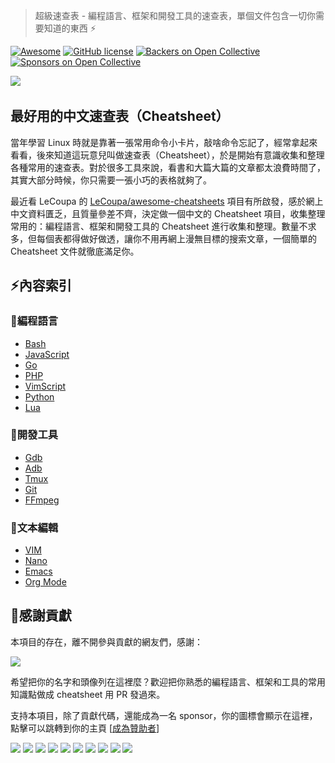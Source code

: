 > 超級速查表 - 編程語言、框架和開發工具的速查表，單個文件包含一切你需要知道的東西 :zap:

[![Awesome](https://cdn.rawgit.com/sindresorhus/awesome/d7305f38d29fed78fa85652e3a63e154dd8e8829/media/badge.svg)](https://github.com/skywind3000/awesome-cheatsheets) [![GitHub license](https://img.shields.io/badge/license-MIT-blue.svg)](https://github.com/skywind3000/awesome-cheatsheets/blob/master/LICENSE)
[![Backers on Open Collective](https://opencollective.com/awesome-cheatsheets/backers/badge.svg)](#backers) 
[![Sponsors on Open Collective](https://opencollective.com/awesome-cheatsheets/sponsors/badge.svg)](#sponsors) 

[![](awesome.png)](https://github.com/skywind3000/awesome-cheatsheets)
​                                                                                      

## 最好用的中文速查表（Cheatsheet）

當年學習 Linux 時就是靠著一張常用命令小卡片，敲啥命令忘記了，經常拿起來看看，後來知道這玩意兒叫做速查表（Cheatsheet），於是開始有意識收集和整理各種常用的速查表。對於很多工具來說，看書和大篇大篇的文章都太浪費時間了，其實大部分時候，你只需要一張小巧的表格就夠了。

最近看 LeCoupa 的 [LeCoupa/awesome-cheatsheets](https://github.com/LeCoupa/awesome-cheatsheets) 項目有所啟發，感於網上中文資料匱乏，且質量參差不齊，決定做一個中文的 Cheatsheet 項目，收集整理常用的：編程語言、框架和開發工具的 Cheatsheet 進行收集和整理。數量不求多，但每個表都得做好做透，讓你不用再網上漫無目標的搜索文章，一個簡單的 Cheatsheet 文件就徹底滿足你。


## :zap:內容索引

### :page_with_curl:編程語言

- [Bash](languages/bash.sh)
- [JavaScript](languages/javascript.md)
- [Go](languages/golang.go)
- [PHP](languages/php.php)
- [VimScript](languages/vimscript.md)
- [Python](languages/python.md)
- [Lua](languages/lua.lua)

### :wrench:開發工具

- [Gdb](tools/gdb.txt)
- [Adb](tools/adb.txt)
- [Tmux](tools/tmux.txt)
- [Git](tools/git.txt)
- [FFmpeg](tools/ffmpeg.sh)

### :pencil:文本編輯

- [VIM](editors/vim.txt)
- [Nano](editors/nano.txt)
- [Emacs](editors/emacs.txt)
- [Org Mode](editors/org.org)

## :pray:感謝貢獻

本項目的存在，離不開參與貢獻的網友們，感謝：

<a href="https://github.com/skywind3000/awesome-cheatsheets/graphs/contributors"><img src="https://opencollective.com/awesome-cheatsheets/contributors.svg?width=890&button=false" /></a>

希望把你的名字和頭像列在這裡麼？歡迎把你熟悉的編程語言、框架和工具的常用知識點做成 cheatsheet 用 PR 發過來。

<!--

### 支持者們

感謝支持者 🙏 [[成為支持者](https://opencollective.com/awesome-cheatsheets#backer)]

<a href="https://opencollective.com/awesome-cheatsheets#backers" target="_blank"><img src="https://opencollective.com/awesome-cheatsheets/backers.svg?width=890"></a>

-->

支持本項目，除了貢獻代碼，還能成為一名 sponsor，你的圖標會顯示在這裡，點擊可以跳轉到你的主頁 [[成為贊助者](https://opencollective.com/awesome-cheatsheets#sponsor)]

<a href="https://opencollective.com/awesome-cheatsheets/sponsor/0/website" target="_blank"><img src="https://opencollective.com/awesome-cheatsheets/sponsor/0/avatar.svg"></a>
<a href="https://opencollective.com/awesome-cheatsheets/sponsor/1/website" target="_blank"><img src="https://opencollective.com/awesome-cheatsheets/sponsor/1/avatar.svg"></a>
<a href="https://opencollective.com/awesome-cheatsheets/sponsor/2/website" target="_blank"><img src="https://opencollective.com/awesome-cheatsheets/sponsor/2/avatar.svg"></a>
<a href="https://opencollective.com/awesome-cheatsheets/sponsor/3/website" target="_blank"><img src="https://opencollective.com/awesome-cheatsheets/sponsor/3/avatar.svg"></a>
<a href="https://opencollective.com/awesome-cheatsheets/sponsor/4/website" target="_blank"><img src="https://opencollective.com/awesome-cheatsheets/sponsor/4/avatar.svg"></a>
<a href="https://opencollective.com/awesome-cheatsheets/sponsor/5/website" target="_blank"><img src="https://opencollective.com/awesome-cheatsheets/sponsor/5/avatar.svg"></a>
<a href="https://opencollective.com/awesome-cheatsheets/sponsor/6/website" target="_blank"><img src="https://opencollective.com/awesome-cheatsheets/sponsor/6/avatar.svg"></a>
<a href="https://opencollective.com/awesome-cheatsheets/sponsor/7/website" target="_blank"><img src="https://opencollective.com/awesome-cheatsheets/sponsor/7/avatar.svg"></a>
<a href="https://opencollective.com/awesome-cheatsheets/sponsor/8/website" target="_blank"><img src="https://opencollective.com/awesome-cheatsheets/sponsor/8/avatar.svg"></a>
<a href="https://opencollective.com/awesome-cheatsheets/sponsor/9/website" target="_blank"><img src="https://opencollective.com/awesome-cheatsheets/sponsor/9/avatar.svg"></a>


